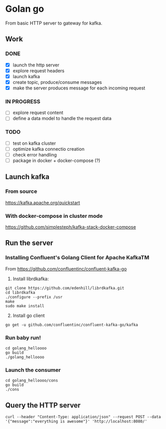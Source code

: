 # Golan go

From basic HTTP server to gateway for kafka.

## Work

### DONE

- [x] launch the http server
- [x] explore request headers
- [x] launch kafka
- [x] create topic, produce/consume messages
- [x] make the server produces message for each incoming request

### IN PROGRESS

- [ ] explore request content
- [ ] define a data model to handle the request data

### TODO

- [ ] test on kafka cluster
- [ ] optimize kafka connectio creation
- [ ] check error handling
- [ ] package in docker + docker-compose (?)

## Launch kafka

### From source

https://kafka.apache.org/quickstart

### With docker-compose in cluster mode

https://github.com/simplesteph/kafka-stack-docker-compose

## Run the server

### Installing Confluent's Golang Client for Apache KafkaTM

From https://github.com/confluentinc/confluent-kafka-go

1) Install librdkafka:

``` shell
git clone https://github.com/edenhill/librdkafka.git
cd librdkafka
./configure --prefix /usr
make
sudo make install
```
2) Install go client

```shell
go get -u github.com/confluentinc/confluent-kafka-go/kafka
```

### Run baby run!

```shell
cd golang_helloooo
go build
./golang_helloooo
```

### Launch the consumer

```shell
cd golang_helloooo/cons
go build
./cons
```

## Query the HTTP server

```shell
curl --header "Content-Type: application/json" --request POST --data '{"message":"everything is awesome"}' 'http://localhost:8080/'
```